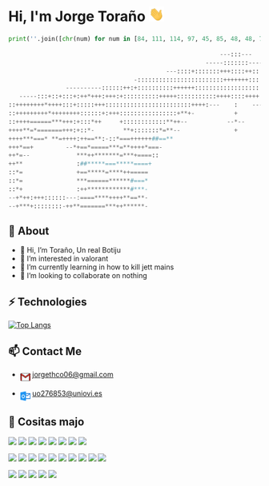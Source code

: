 # Hi, I'm Jorge Toraño <img src="img/hello.gif" width="30">
<!---no se como llegaste aquí, pero ya me jodería <img src='img/banner.png' alt="banner" width='500%'></img> --->

```python
print(''.join([chr(num) for num in [84, 111, 114, 97, 45, 85, 48, 48, 70, 49, 45, 111]]))
```


```python
                                                           ---:::---         
                                                       -----:::::::-----                                                       
                                            ---::::+:::::::+++::::++:::::::+::::---                                            
                                   -::::::::::::::::::::::::+++++++::::::::::::::::::::::::-                                   
                ----------::::::++:+::::::::::++++++:::::::::::::::::::::::+++++++:::::::::+::+:::::::---------                
   -----:::+::+:::+:++*+++:+++:+::::::::::+++++:::::::::::++++::::++++::::::::::++++++:::::::::+::++::++**+:++::++:+:::-----   
::++++++++*++++:::+:::::+++::::::::::::::::::::::::++++:---    :    ---:++++::::::::::::::::::::::::+++:::::++::++++**++++++++:
::+++++++++*++++++++::::::+:+++::::::::::::::::+**+-           +           -++*+::::::::::::::::+++:++:::::++++++++*++++++++++:
::++++======***+++:+:::*++     +::::::::::::**++--           --*--            -+++*::::::::::::+      +*:::+::++***=======++++:
++++**=*=======+++:+::*-        **+:::::::*=**--               +               ---*=**::::::++*        -**:+::++=======*==*++++
++++***===* **=++++:++==**:-::*===++++++##==**                                    *===#+++++++==**:-::*===+:++++==* **==***++++
+++*==+         --*+==*=====***=**++++*===-                                         --==**++++*=***=====**=+**-         ++=*+++
++*=--             ***++*******=***+====::                                            :====+***=*******+++**              -=**+
++**               :##*****===*****====+                                               +====******==******#:               ***+
::*=               +==*****=****++=====                                                 ======+****=******=+               =**:
::*=               ***======******#===*                                                 **==##*****=======**               =**:
::*+               :++************#***-                                                 --**##************+:               +**:
--+*++:+++::::::---:====****++++**==**-                                                 --*===*++++****====:---:::::::++::+*++-
--+***+::::::::-++**=======***++******-                                                 --*****+++**=======***+-::::::::++**++-

```


## 🧐 About
- 👋 Hi, I’m Toraño, Un real Botiju
- 👀 I’m interested in valorant
- 🌱 I’m currently learning in how to kill jett mains
- 💞️ I’m looking to collaborate on nothing


## ⚡ Technologies
[![Top Langs](https://github-readme-stats.vercel.app/api/top-langs/?username=Tora-U00F1-o&layout=compact&theme=prussian)](https://github.com/anuraghazra/github-readme-stats)

## 📫 Contact Me
- [<img src='img/gmail.png' alt="gmailIcon" width="20" align="middle"></img>](mailto:jorgethco06@gmail.com)  jorgethco06@gmail.com

- [<img src='img/outlook.png' alt="outlookIcon" width="20" align="middle"></img>](mailto:UO276853@uniovi.es) uo276853@uniovi.es

## 🐨 Cositas majo

![](https://img.shields.io/badge/GIT-E44C30?style=for-the-badge&logo=git&logoColor=white)
![](https://img.shields.io/badge/GitHub-100000?style=for-the-badge&logo=github&logoColor=white)
![](https://img.shields.io/badge/GNU%20Bash-4EAA25?style=for-the-badge&logo=GNU%20Bash&logoColor=white)
![](https://img.shields.io/badge/windows%20terminal-4D4D4D?style=for-the-badge&logo=windows%20terminal&logoColor=white)
![](https://img.shields.io/badge/Spring-6DB33F?style=for-the-badge&logo=spring&logoColor=white)
![](https://img.shields.io/badge/Spring_Security-6DB33F?style=for-the-badge&logo=Spring-Security&logoColor=white)
![](https://img.shields.io/badge/Elastic_Search-005571?style=for-the-badge&logo=elasticsearch&logoColor=white)
![](https://img.shields.io/badge/Neo4j-018bff?style=for-the-badge&logo=neo4j&logoColor=white)

![](https://img.shields.io/badge/Java-ED8B00?style=for-the-badge&logo=java&logoColor=white)
![](https://img.shields.io/badge/Python-14354C?style=for-the-badge&logo=python&logoColor=white)
![](https://img.shields.io/badge/Markdown-000000?style=for-the-badge&logo=markdown&logoColor=white)
![](https://img.shields.io/badge/MySQL-00000F?style=for-the-badge&logo=mysql&logoColor=white)
![](https://img.shields.io/badge/C-00599C?style=for-the-badge&logo=c&logoColor=white)
![](https://img.shields.io/badge/C%23-239120?style=for-the-badge&logo=c-sharp&logoColor=white)
![](https://img.shields.io/badge/C%2B%2B-00599C?style=for-the-badge&logo=c%2B%2B&logoColor=white)
![](https://img.shields.io/badge/Shell_Script-121011?style=for-the-badge&logo=gnu-bash&logoColor=white)
![](https://img.shields.io/badge/PHP-777BB4?style=for-the-badge&logo=php&logoColor=white)
![](https://img.shields.io/badge/Arduino-00979D?style=for-the-badge&logo=Arduino&logoColor=white)

![](https://img.shields.io/badge/Kali_Linux-557C94?style=for-the-badge&logo=kali-linux&logoColor=white)
![](https://img.shields.io/badge/mac%20os-000000?style=for-the-badge&logo=apple&logoColor=white)
![](https://img.shields.io/badge/Linux-FCC624?style=for-the-badge&logo=linux&logoColor=black)
![](https://img.shields.io/badge/Windows-0078D6?style=for-the-badge&logo=windows&logoColor=white)
![](https://img.shields.io/badge/Tor_Browser-7D4698?style=for-the-badge&logo=Tor-Browser&logoColor=white)


